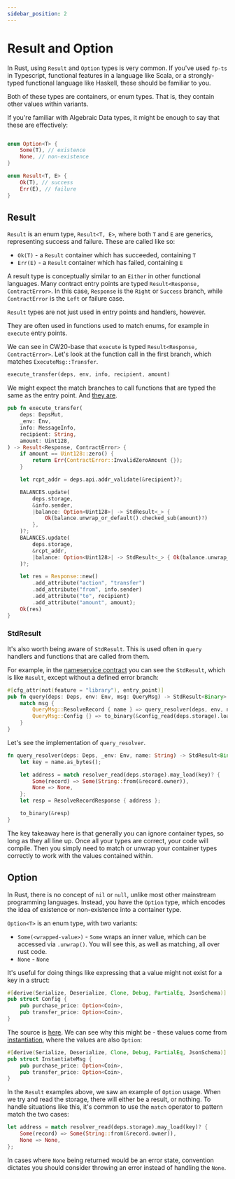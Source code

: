 ```yaml
---
sidebar_position: 2
---
```


# Result and Option

In Rust, using `Result` and `Option` types is very common. If you've used `fp-ts` in Typescript, functional features in a language like Scala, or a strongly-typed functional language like Haskell, these should be familiar to you.

Both of these types are containers, or enum types. That is, they contain other values within variants.

If you're familiar with Algebraic Data types, it might be enough to say that these are effectively:

```rust

enum Option<T> {
    Some(T), // existence
    None, // non-existence
}

enum Result<T, E> {
    Ok(T), // success
    Err(E), // failure
}
```

## Result

`Result` is an enum type, `Result<T, E>`, where both `T` and `E` are generics, representing success and failure. These are called like so:

- `Ok(T)` - a `Result` container which has succeeded, containing `T`
- `Err(E)` - a `Result` container which has failed, containing `E`

A result type is conceptually similar to an `Either` in other functional languages. Many contract entry points are typed `Result<Response, ContractError>`. In this case, `Response` is the `Right` or `Success` branch, while `ContractError` is the `Left` or failure case.

`Result` types are not just used in entry points and handlers, however.

They are often used in functions used to match enums, for example in `execute` entry points.

We can see in CW20-base that `execute` is typed `Result<Response, ContractError>`. Let's look at the function call in the first branch, which matches `ExecuteMsg::Transfer`.

```rust
execute_transfer(deps, env, info, recipient, amount)
```

We might expect the match branches to call functions that are typed the same as the entry point. And [they are](https://github.com/CosmWasm/cw-plus/blob/main/contracts/cw20-base/src/contract.rs#L173).

```rust
pub fn execute_transfer(
    deps: DepsMut,
    _env: Env,
    info: MessageInfo,
    recipient: String,
    amount: Uint128,
) -> Result<Response, ContractError> {
    if amount == Uint128::zero() {
        return Err(ContractError::InvalidZeroAmount {});
    }

    let rcpt_addr = deps.api.addr_validate(&recipient)?;

    BALANCES.update(
        deps.storage,
        &info.sender,
        |balance: Option<Uint128>| -> StdResult<_> {
            Ok(balance.unwrap_or_default().checked_sub(amount)?)
        },
    )?;
    BALANCES.update(
        deps.storage,
        &rcpt_addr,
        |balance: Option<Uint128>| -> StdResult<_> { Ok(balance.unwrap_or_default() + amount) },
    )?;

    let res = Response::new()
        .add_attribute("action", "transfer")
        .add_attribute("from", info.sender)
        .add_attribute("to", recipient)
        .add_attribute("amount", amount);
    Ok(res)
}
```

### StdResult

It's also worth being aware of `StdResult`. This is used often in `query` handlers and functions that are called from them.

For example, in the [nameservice contract](https://github.com/CosmWasm/cosmwasm-examples/blob/main/contracts/nameservice/src/contract.rs#L95) you can see the `StdResult`, which is like `Result`, except without a defined error branch:

```rust
#[cfg_attr(not(feature = "library"), entry_point)]
pub fn query(deps: Deps, env: Env, msg: QueryMsg) -> StdResult<Binary> {
    match msg {
        QueryMsg::ResolveRecord { name } => query_resolver(deps, env, name),
        QueryMsg::Config {} => to_binary(&config_read(deps.storage).load()?),
    }
}
```

Let's see the implementation of `query_resolver`.

```rust
fn query_resolver(deps: Deps, _env: Env, name: String) -> StdResult<Binary> {
    let key = name.as_bytes();

    let address = match resolver_read(deps.storage).may_load(key)? {
        Some(record) => Some(String::from(&record.owner)),
        None => None,
    };
    let resp = ResolveRecordResponse { address };

    to_binary(&resp)
}
```

The key takeaway here is that generally you can ignore container types, so long as they all line up. Once all your types are correct, your code will compile. Then you simply need to match or unwrap your container types correctly to work with the values contained within.

## Option

In Rust, there is no concept of `nil` or `null`, unlike most other mainstream programming languages. Instead, you have the `Option` type, which encodes the idea of existence or non-existence into a container type.

`Option<T>` is an enum type, with two variants:

- `Some(<wrapped-value>)` - `Some` wraps an inner value, which can be accessed via `.unwrap()`. You will see this, as well as matching, all over rust code.
- `None` - `None`

It's useful for doing things like expressing that a value might not exist for a key in a struct:

```rust
#[derive(Serialize, Deserialize, Clone, Debug, PartialEq, JsonSchema)]
pub struct Config {
    pub purchase_price: Option<Coin>,
    pub transfer_price: Option<Coin>,
}
```

The source is [here](https://github.com/CosmWasm/cosmwasm-examples/blob/main/contracts/nameservice/src/state.rs#L13). We can see why this might be - these values come from [instantiation](https://github.com/CosmWasm/cosmwasm-examples/blob/main/contracts/nameservice/src/msg.rs#L6), where the values are also `Option`:

```rust
#[derive(Serialize, Deserialize, Clone, Debug, PartialEq, JsonSchema)]
pub struct InstantiateMsg {
    pub purchase_price: Option<Coin>,
    pub transfer_price: Option<Coin>,
}
```

In the `Result` examples above, we saw an example of `Option` usage. When we try and read the storage, there will either be a result, or nothing. To handle situations like this, it's common to use the `match` operator to pattern match the two cases:

```rust
let address = match resolver_read(deps.storage).may_load(key)? {
    Some(record) => Some(String::from(&record.owner)),
    None => None,
};
```

In cases where `None` being returned would be an error state, convention dictates you should consider throwing an error instead of handling the `None`.
